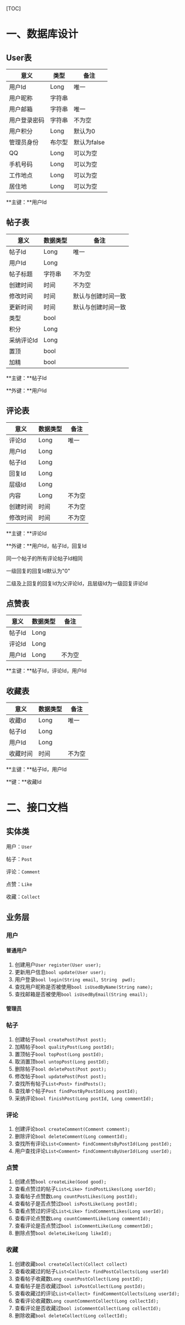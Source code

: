 [TOC]

# 一、数据库设计

## User表

| 意义         | 类型   | 备注        |
| ------------ | ------ | ----------- |
| 用户Id       | Long   | 唯一        |
| 用户昵称     | 字符串 |             |
| 用户邮箱     | 字符串 | 唯一        |
| 用户登录密码 | 字符串 | 不为空      |
| 用户积分     | Long   | 默认为0     |
| 管理员身份   | 布尔型 | 默认为false |
| QQ           | Long   | 可以为空    |
| 手机号码     | Long   | 可以为空    |
| 工作地点     | Long   | 可以为空    |
| 居住地       | Long   | 可以为空    |

**主键：**用户Id

## 帖子表

| 意义       | 数据类型 | 备注               |
| ---------- | -------- | ------------------ |
| 帖子Id     | Long     | 唯一               |
| 用户Id     | Long     |                    |
| 帖子标题   | 字符串   | 不为空             |
| 创建时间   | 时间     | 不为空             |
| 修改时间   | 时间     | 默认与创建时间一致 |
| 更新时间   | 时间     | 默认与创建时间一致 |
| 类型       | bool     |                    |
| 积分       | Long     |                    |
| 采纳评论Id | Long     |                    |
| 置顶       | bool     |                    |
| 加精       | bool     |                    |

**主键：**帖子Id

**外键：**用户Id

## 评论表

| 意义     | 数据类型 | 备注   |
| -------- | -------- | ------ |
| 评论Id   | Long     | 唯一   |
| 用户Id   | Long     |        |
| 帖子Id   | Long     |        |
| 回复Id   | Long     |        |
| 层级Id   | Long     |        |
| 内容     | Long     | 不为空 |
| 创建时间 | 时间     | 不为空 |
| 修改时间 | 时间     | 不为空 |

**主键：**评论Id

**外键：**用户Id，帖子Id，回复Id

同一个帖子的所有评论帖子Id相同

一级回复的回复Id默认为"0"

二级及上回复的回复Id为父评论Id，且层级Id为一级回复评论Id

## 点赞表

| 意义   | 数据类型 | 备注   |
| ------ | -------- | ------ |
| 帖子Id | Long     |        |
| 评论Id | Long     |        |
| 用户Id | Long     | 不为空 |

**主键：**帖子Id，评论Id，用户Id

## 收藏表

| 意义     | 数据类型 | 备注   |
| -------- | -------- | ------ |
| 收藏Id   | Long     | 唯一   |
| 帖子Id   | Long     |        |
| 用户Id   | Long     |        |
| 收藏时间 | 时间     | 不为空 |

**主键：**帖子Id，用户Id

**键：**收藏Id

# 二、接口文档

## 实体类

用户：```User```

帖子：```Post```

评论：```Comment```

点赞：```Like```

收藏：```Collect```

## 业务层

### 用户

#### 普通用户

1. 创建用户```User register(User user);```
2. 更新用户信息```bool update(User user);```
3. 用户登录```bool login(String email, String  pwd);```
4. 查找用户昵称是否被使用```bool isUsedByName(String name);```
5. 查找邮箱是否被使用```bool isUsedByEmail(String email);```

#### 管理员

### 帖子

1. 创建帖子```bool createPost(Post post);```
2. 加精帖子```bool qualityPost(Long postId);```
3. 置顶帖子```bool topPost(Long postId);```
4. 取消置顶```bool untopPost(Long postId);```
5. 删除帖子```bool deletePost(Post post);```
6. 修改帖子```bool updatePost(Post post);```
7. 查找所有帖子```List<Post> findPosts();```
8. 查找单个帖子```Post findPostByPostId(Long postId);```
9. 采纳评论```bool finishPost(Long postId, Long commentId);```

### 评论

1. 创建评论```bool createComment(Comment comment);```
2. 删除评论```bool deleteComment(Long commentId);```
3. 查找所有评论```List<Comment> findCommentsByPostId(Long postId);```
4. 用户查找评论```List<Comment> findCommentsByUserId(Long userId);```

### 点赞

1. 创建点赞```bool createLike(Good good);```
2. 查看点赞过的帖子```List<Like> findPostLikes(Long userId);```
3. 查看帖子点赞数```Long countPostLikes(Long postId);```
4. 查看帖子是否点赞过```bool isPostLike(Long postId);```
5. 查看点赞过的评论```List<Like> findCommentLikes(Long userId);```
6. 查看评论点赞数```Long countCommentLike(Long commentId);```
7. 查看评论是否点赞过```bool isCommentLike(Long commentId);```
8. 删除点赞```bool deleteLike(Long likeId);```

### 收藏

1. 创建收藏```bool createCollect(Collect collect)```
2. 查看收藏过的帖子```List<Collect> findPostCollects(Long userId)```
3. 查看帖子收藏数```Long countPostCollect(Long postId);```
4. 查看帖子是否收藏过```bool isPostCollect(Long postId);```
5. 查看收藏过的评论```List<Collect> findCommentCollects(Long userId);```
6. 查看评论收藏数```Long countCommentCollect(Long collectId);```
7. 查看评论是否收藏过```bool isCommentCollect(Long collectId);```
8. 删除收藏```bool deleteCollect(Long collectId);```
